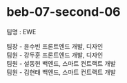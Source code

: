 # beb-07-second-06

팀명 : EWE

팀장 - 윤수빈 프론트엔드 개발, 디자인<br>
팀원 - 강두훈 프론트엔드 개발, 디자인<br>
팀원 - 설동헌 백엔드, 스마트 컨트랙트 개발<br>
팀원 - 김현태 백엔드, 스마트 컨트랙트 개발<br>



<!-- client/src/
    |
    |-api           api 함수 폴더
    |-assets        font, image 등 폴더
    |-components    페이지 컴포넌트 폴더(파일의 첫 글자는 대문자 이용)
    |-pages         웹페이지 구현 폴더(파일의 첫 글자는 대문자 이용)
    |-utils         유틸 함수 폴더


server/routes/      URL별 라우팅
    |
    |-index         시작지점(메인 페이지 로딩)
    |-mint          민팅관련 페이지 라우팅
    |-mypage        마이페이지
    |-users         아직 생각 안해둠

server/controller/  라우팅된 메소드들 서비스 로직 구현
    |
    |- -->
